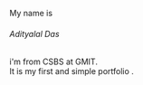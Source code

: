 My name is 
###### Adityalal Das
i'm from CSBS at GMIT.<br>
It is my first and simple portfolio .<br>
